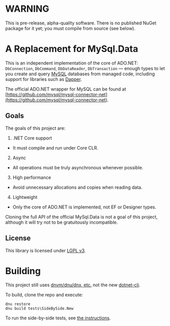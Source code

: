 # WARNING

This is pre-release, alpha-quality software. There is no published NuGet package for it yet;
you must compile from source (see below).

# A Replacement for MySql.Data

This is an independent implementation of the core of ADO.NET: `DbConnection`, `DbCommand`,
`DbDataReader`, `DbTransaction` — enough types to let you create and query [MySQL](https://www.mysql.com/)
databases from managed code, including support for libraries such as
[Dapper](https://code.google.com/p/dapper-dot-net/).

The official ADO.NET wrapper for MySQL can be found at
[https://github.com/mysql/mysql-connector-net](https://github.com/mysql/mysql-connector-net).

## Goals

The goals of this project are:

1. .NET Core support
 * It must compile and run under Core CLR.
2. Async
 * All operations must be truly asynchronous whenever possible.
3. High performance
 * Avoid unnecessary allocations and copies when reading data.
4. Lightweight
 * Only the core of ADO.NET is implemented, not EF or Designer types.

Cloning the full API of the official MySql.Data is not a goal of this project, although
it will try not to be gratuitously incompatible.

## License

This library is licensed under [LGPL v3](COPYING.LESSER.md).

# Building

This project still uses [dnvm/dnu/dnx, etc.](http://docs.asp.net/en/latest/getting-started/installing-on-windows.html) not
the new [dotnet-cli](http://dotnet.github.io/).

To build, clone the repo and execute:

```
dnu restore
dnu build tests\SideBySide.New
```

To run the side-by-side tests, see [the instructions](tests/README.md).
